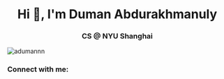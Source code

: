 <h1 align="center">Hi 👋, I'm Duman Abdurakhmanuly</h1>
<h3 align="center">CS @ NYU Shanghai</h3>

<p align="left"> <img src="https://komarev.com/ghpvc/?username=adumannn&label=Profile%20views&color=0e75b6&style=flat" alt="adumannn" /> </p>

<h3 align="left">Connect with me:</h3>
<p align="left">
</p>
